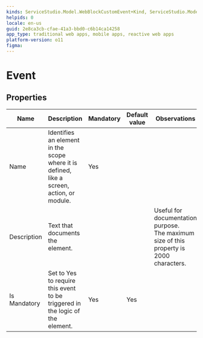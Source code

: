 ```yaml
---
kinds: ServiceStudio.Model.WebBlockCustomEvent+Kind, ServiceStudio.Model.ReferenceWebBlockCustomEvent+Kind
helpids: 0
locale: en-us
guid: 2e8ca3cb-cfae-41a3-bbd0-c6b14ca14258
app_type: traditional web apps, mobile apps, reactive web apps
platform-version: o11
figma:
---
```


# Event


## Properties

<table markdown="1">
<thead>
<tr>
<th>Name</th>
<th>Description</th>
<th>Mandatory</th>
<th>Default value</th>
<th>Observations</th>
</tr>
</thead>
<tbody>
<tr>
<td title="Name">Name</td>
<td>Identifies an element in the scope where it is defined, like a screen, action, or module.</td>
<td>Yes</td>
<td></td>
<td></td>
</tr>
<tr>
<td title="Description">Description</td>
<td>Text that documents the element.</td>
<td></td>
<td></td>
<td>Useful for documentation purpose.<br/>The maximum size of this property is 2000 characters.</td>
</tr>
<tr>
<td title="Is Mandatory">Is Mandatory</td>
<td>Set to Yes to require this event to be triggered in the logic of the element.</td>
<td>Yes</td>
<td>Yes</td>
<td></td>
</tr>
</tbody>
</table>

